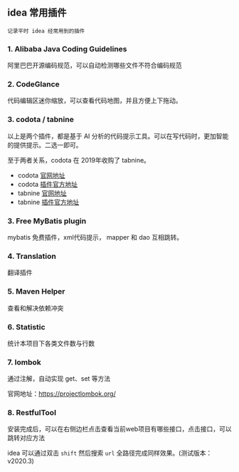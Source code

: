 ## idea 常用插件

    记录平时 idea 经常用到的插件



### 1. Alibaba Java Coding Guidelines

阿里巴巴开源编码规范，可以自动检测哪些文件不符合编码规范


### 2. CodeGlance

代码编辑区迷你缩放，可以查看代码地图，并且方便上下拖动。

### 3. codota  /  tabnine

以上是两个插件，都是基于 AI 分析的代码提示工具。可以在写代码时，更加智能的提供提示。二选一即可。

至于两者关系，codota 在 2019年收购了 tabnine。


 - codota [官网地址](https://www.codota.com/)
 - codota [插件官方地址](https://plugins.jetbrains.com/plugin/7638-codota-ai-autocomplete-for-java-and-javascript)
 - tabnine [官网地址](https://www.tabnine.com)
 - tabnine [插件官方地址](https://plugins.jetbrains.com/plugin/12798-tabnine-ai-code-completion-js-java-python-ts-rust-go-php--more)


### 3. Free MyBatis plugin

mybatis 免费插件，xml代码提示， mapper 和 dao 互相跳转。


### 4. Translation 

翻译插件


### 5. Maven Helper

查看和解决依赖冲突


### 6. Statistic

统计本项目下各类文件数与行数


### 7. lombok

通过注解，自动实现 get、set 等方法

官网地址：https://projectlombok.org/


### 8. RestfulTool

安装完成后，可以在右侧边栏点击查看当前web项目有哪些接口，点击接口，可以跳转对应方法

idea 可以通过双击 `shift` 然后搜索 `url` 全路径完成同样效果。(测试版本：v2020.3)



